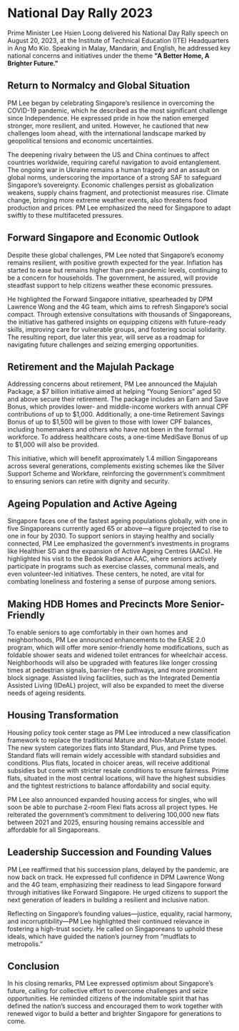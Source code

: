 # National Day Rally 2023

Prime Minister Lee Hsien Loong delivered his National Day Rally speech on August 20, 2023, at the Institute of Technical Education (ITE) Headquarters in Ang Mo Kio. Speaking in Malay, Mandarin, and English, he addressed key national concerns and initiatives under the theme **"A Better Home, A Brighter Future."**

## Return to Normalcy and Global Situation

PM Lee began by celebrating Singapore’s resilience in overcoming the COVID-19 pandemic, which he described as the most significant challenge since Independence. He expressed pride in how the nation emerged stronger, more resilient, and united. However, he cautioned that new challenges loom ahead, with the international landscape marked by geopolitical tensions and economic uncertainties. 

The deepening rivalry between the US and China continues to affect countries worldwide, requiring careful navigation to avoid entanglement. The ongoing war in Ukraine remains a human tragedy and an assault on global norms, underscoring the importance of a strong SAF to safeguard Singapore’s sovereignty. Economic challenges persist as globalization weakens, supply chains fragment, and protectionist measures rise. Climate change, bringing more extreme weather events, also threatens food production and prices. PM Lee emphasized the need for Singapore to adapt swiftly to these multifaceted pressures.

## Forward Singapore and Economic Outlook

Despite these global challenges, PM Lee noted that Singapore’s economy remains resilient, with positive growth expected for the year. Inflation has started to ease but remains higher than pre-pandemic levels, continuing to be a concern for households. The government, he assured, will provide steadfast support to help citizens weather these economic pressures.

He highlighted the Forward Singapore initiative, spearheaded by DPM Lawrence Wong and the 4G team, which aims to refresh Singapore’s social compact. Through extensive consultations with thousands of Singaporeans, the initiative has gathered insights on equipping citizens with future-ready skills, improving care for vulnerable groups, and fostering social solidarity. The resulting report, due later this year, will serve as a roadmap for navigating future challenges and seizing emerging opportunities.

## Retirement and the Majulah Package

Addressing concerns about retirement, PM Lee announced the Majulah Package, a $7 billion initiative aimed at helping “Young Seniors” aged 50 and above secure their retirement. The package includes an Earn and Save Bonus, which provides lower- and middle-income workers with annual CPF contributions of up to $1,000. Additionally, a one-time Retirement Savings Bonus of up to $1,500 will be given to those with lower CPF balances, including homemakers and others who have not been in the formal workforce. To address healthcare costs, a one-time MediSave Bonus of up to $1,000 will also be provided. 

This initiative, which will benefit approximately 1.4 million Singaporeans across several generations, complements existing schemes like the Silver Support Scheme and Workfare, reinforcing the government’s commitment to ensuring seniors can retire with dignity and security.

## Ageing Population and Active Ageing

Singapore faces one of the fastest ageing populations globally, with one in five Singaporeans currently aged 65 or above—a figure projected to rise to one in four by 2030. To support seniors in staying healthy and socially connected, PM Lee emphasized the government’s investments in programs like Healthier SG and the expansion of Active Ageing Centres (AACs). He highlighted his visit to the Bedok Radiance AAC, where seniors actively participate in programs such as exercise classes, communal meals, and even volunteer-led initiatives. These centers, he noted, are vital for combating loneliness and fostering a sense of purpose among seniors.

## Making HDB Homes and Precincts More Senior-Friendly

To enable seniors to age comfortably in their own homes and neighborhoods, PM Lee announced enhancements to the EASE 2.0 program, which will offer more senior-friendly home modifications, such as foldable shower seats and widened toilet entrances for wheelchair access. Neighborhoods will also be upgraded with features like longer crossing times at pedestrian signals, barrier-free pathways, and more prominent block signage. Assisted living facilities, such as the Integrated Dementia Assisted Living (IDeAL) project, will also be expanded to meet the diverse needs of ageing residents.

## Housing Transformation

Housing policy took center stage as PM Lee introduced a new classification framework to replace the traditional Mature and Non-Mature Estate model. The new system categorizes flats into Standard, Plus, and Prime types. Standard flats will remain widely accessible with standard subsidies and conditions. Plus flats, located in choicer areas, will receive additional subsidies but come with stricter resale conditions to ensure fairness. Prime flats, situated in the most central locations, will have the highest subsidies and the tightest restrictions to balance affordability and social equity.

PM Lee also announced expanded housing access for singles, who will soon be able to purchase 2-room Flexi flats across all project types. He reiterated the government’s commitment to delivering 100,000 new flats between 2021 and 2025, ensuring housing remains accessible and affordable for all Singaporeans.

## Leadership Succession and Founding Values

PM Lee reaffirmed that his succession plans, delayed by the pandemic, are now back on track. He expressed full confidence in DPM Lawrence Wong and the 4G team, emphasizing their readiness to lead Singapore forward through initiatives like Forward Singapore. He urged citizens to support the next generation of leaders in building a resilient and inclusive nation.

Reflecting on Singapore’s founding values—justice, equality, racial harmony, and incorruptibility—PM Lee highlighted their continued relevance in fostering a high-trust society. He called on Singaporeans to uphold these ideals, which have guided the nation’s journey from “mudflats to metropolis.”

## Conclusion

In his closing remarks, PM Lee expressed optimism about Singapore’s future, calling for collective effort to overcome challenges and seize opportunities. He reminded citizens of the indomitable spirit that has defined the nation’s success and encouraged them to work together with renewed vigor to build a better and brighter Singapore for generations to come.